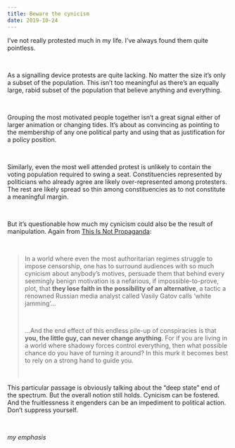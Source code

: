 ```yaml
---
title: Beware the cynicism
date: 2019-10-24
---
```


<!--kg-card-begin: html--><p>I&#8217;ve not really protested much in my life. I&#8217;ve always found them quite pointless.</p><br>
<p>As a signalling device protests are quite lacking. No matter the size it&#8217;s only a subset of the population. This isn&#8217;t too meaningful as there&#8217;s an equally large, rabid subset of the population that believe anything and everything.</p><br>
<p>Grouping the most motivated people together isn&#8217;t a great signal either of larger animation or changing tides. It&#8217;s about as convincing as pointing to the membership of any one political party and using that as justification for a policy position.</p><br>
<p>Similarly, even the most well attended protest is unlikely to contain the voting population required to swing a seat. Constituencies represented by politicians who already agree are likely over-represented among protesters. The rest are likely spread so thin among constituencies as to not constitute a meaningful margin.</p><br>
<p>But it&#8217;s questionable how much my cynicism could also be the result of manipulation. Again from <a href="https://www.worldcat.org/title/this-is-not-propaganda-adventures-in-the-war-against-reality/oclc/1117637712&#038;referer=brief_results">This Is Not Propaganda</a>:</p><br>
<blockquote><p>In a world where even the most authoritarian regimes struggle to impose censorship, one has to surround audiences with so much cynicism about anybody’s motives, persuade them that behind every seemingly benign motivation is a nefarious, if impossible-to-prove, plot, that <strong>they lose faith in the possibility of an alternative</strong>, a tactic a renowned Russian media analyst called Vasily Gatov calls ‘white jamming’&#8230;</p><br>
<p>&#8230;And the end effect of this endless pile-up of conspiracies is that <strong>you, the little guy, can never change anything</strong>. For if you are living in a world where shadowy forces control everything, then what possible chance do you have of turning it around? In this murk it becomes best to rely on a strong hand to guide you.</p><br>
</blockquote>
<p>This particular passage is obviously talking about the &#8220;deep state&#8221; end of the spectrum. But the overall notion still holds. Cynicism can be fostered. And the fruitlessness it engenders can be an impediment to political action. Don&#8217;t suppress yourself.</p><br>
<p><em>my emphasis</em></p><br>
<!--kg-card-end: html-->